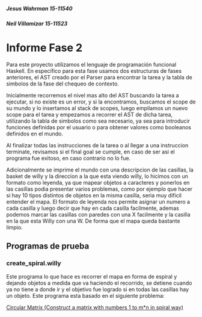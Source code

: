 ##### Jesus Wahrman 15-11540
##### Neil Villamizar 15-11523 

# Informe Fase 2

Para este proyecto utilizamos el lenguaje de programación funcional Haskell. En específico para esta fase usamos dos estructuras de fases anteriores, el AST creado por el Parser para encontrar la tarea y la tabla de simbolos de la fase del chequeo de contexto.

Inicialmente recorremos el nivel mas alto del AST buscando la tarea a ejecutar, si no existe es un error, y si la encontramos, buscamos el scope de su mundo y lo insertamos al stack de scopes, luego empilamos un nuevo scope para el tarea y empezamos a recorrer el AST de dicha tarea, utilizando la tabla de simbolos como sea necesario, ya sea para introducir funciones definidas por el usuario o para obtener valores como booleanos definidos en el mundo.

Al finalizar todas las instrucciones de la tarea o al llegar a una instruccion terminate, revisamos si el final goal se cumple, en caso de ser asi el programa fue exitoso, en caso contrario no lo fue.

Adicionalmente se imprime el mundo con una descripcion de las casillas, la basket de willy y la direccion a la que esta viendo willy, lo hicimos con un formato como leyenda, ya que mapear objetos a caracteres y ponerlos en las casillas podia presentar varios problemas, como por ejemplo que hacer si hay 10 tipos distintos de objetos en la misma casilla, seria muy dificil entender el mapa. El formato de leyenda nos permite asignar un numero a cada casilla y luego decir que hay en cada casilla facilmente, ademas podemos marcar las casillas con paredes con una X facilmente y la casilla en la que esta Willy con una W. De forma que el mapa queda bastante limpio.

## Programas de prueba

### create_spiral.willy

Este programa lo que hace es recorrer el mapa en forma de espiral y dejando objetos a medida que va haciendo el recorrido, se detiene cuando ya no tiene a donde ir y el objetivo fue logrado si en todas las casillas hay un objeto. Este programa esta basado en el siguiente problema:

[Circular Matrix (Construct a matrix with numbers 1 to m*n in spiral way)](https://www.geeksforgeeks.org/circular-matrix-construct-a-matrix-with-numbers-1-to-mn-in-spiral-way/)
